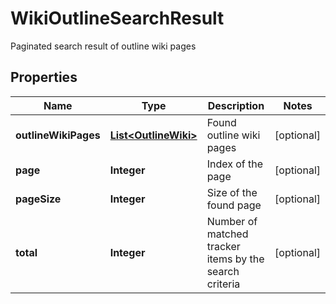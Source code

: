 

# WikiOutlineSearchResult

Paginated search result of outline wiki pages

## Properties

| Name | Type | Description | Notes |
|------------ | ------------- | ------------- | -------------|
|**outlineWikiPages** | [**List&lt;OutlineWiki&gt;**](OutlineWiki.md) | Found outline wiki pages |  [optional] |
|**page** | **Integer** | Index of the page |  [optional] |
|**pageSize** | **Integer** | Size of the found page |  [optional] |
|**total** | **Integer** | Number of matched tracker items by the search criteria |  [optional] |



